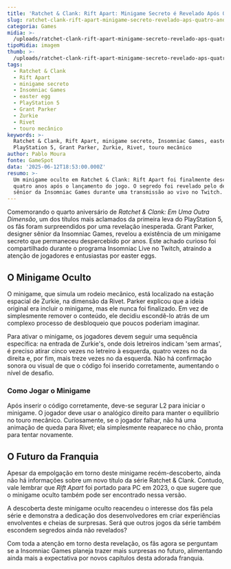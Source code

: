 ```yaml
---
title: 'Ratchet & Clank: Rift Apart: Minigame Secreto é Revelado Após Quatro Anos'
slug: ratchet-clank-rift-apart-minigame-secreto-revelado-aps-quatro-anos
categoria: Games
midia: >-
  /uploads/ratchet-clank-rift-apart-minigame-secreto-revelado-aps-quatro-anos-thumb.png
tipoMidia: imagem
thumb: >-
  /uploads/ratchet-clank-rift-apart-minigame-secreto-revelado-aps-quatro-anos-thumb.png
tags:
  - Ratchet & Clank
  - Rift Apart
  - minigame secreto
  - Insomniac Games
  - easter egg
  - PlayStation 5
  - Grant Parker
  - Zurkie
  - Rivet
  - touro mecânico
keywords: >-
  Ratchet & Clank, Rift Apart, minigame secreto, Insomniac Games, easter egg,
  PlayStation 5, Grant Parker, Zurkie, Rivet, touro mecânico
author: Pablo Moura
fonte: GameSpot
data: '2025-06-12T18:53:00.000Z'
resumo: >-
  Um minigame oculto em Ratchet & Clank: Rift Apart foi finalmente descoberto,
  quatro anos após o lançamento do jogo. O segredo foi revelado pelo designer
  sênior da Insomniac Games durante uma transmissão ao vivo no Twitch.
---
```


Comemorando o quarto aniversário de *Ratchet & Clank: Em Uma Outra Dimensão*, um dos títulos mais aclamados da primeira leva do PlayStation 5, os fãs foram surpreendidos por uma revelação inesperada. Grant Parker, designer sênior da Insomniac Games, revelou a existência de um minigame secreto que permaneceu despercebido por anos. Este achado curioso foi compartilhado durante o programa Insomniac Live no Twitch, atraindo a atenção de jogadores e entusiastas por easter eggs.

## O Minigame Oculto

O minigame, que simula um rodeio mecânico, está localizado na estação espacial de Zurkie, na dimensão da Rivet. Parker explicou que a ideia original era incluir o minigame, mas ele nunca foi finalizado. Em vez de simplesmente remover o conteúdo, ele decidiu escondê-lo atrás de um complexo processo de desbloqueio que poucos poderiam imaginar.

Para ativar o minigame, os jogadores devem seguir uma sequência específica: na entrada de Zurkie's, onde dois letreiros indicam 'sem armas', é preciso atirar cinco vezes no letreiro à esquerda, quatro vezes no da direita e, por fim, mais treze vezes no da esquerda. Não há confirmação sonora ou visual de que o código foi inserido corretamente, aumentando o nível de desafio.

### Como Jogar o Minigame

Após inserir o código corretamente, deve-se segurar L2 para iniciar o minigame. O jogador deve usar o analógico direito para manter o equilíbrio no touro mecânico. Curiosamente, se o jogador falhar, não há uma animação de queda para Rivet; ela simplesmente reaparece no chão, pronta para tentar novamente.

## O Futuro da Franquia

Apesar da empolgação em torno deste minigame recém-descoberto, ainda não há informações sobre um novo título da série Ratchet & Clank. Contudo, vale lembrar que *Rift Apart* foi portado para PC em 2023, o que sugere que o minigame oculto também pode ser encontrado nessa versão.

A descoberta deste minigame oculto reacendeu o interesse dos fãs pela série e demonstra a dedicação dos desenvolvedores em criar experiências envolventes e cheias de surpresas. Será que outros jogos da série também escondem segredos ainda não revelados?

Com toda a atenção em torno desta revelação, os fãs agora se perguntam se a Insomniac Games planeja trazer mais surpresas no futuro, alimentando ainda mais a expectativa por novos capítulos desta adorada franquia.
